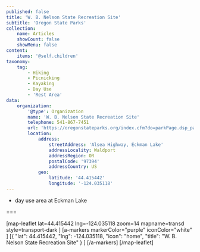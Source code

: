 ```yaml
---
published: false
title: 'W. B. Nelson State Recreation Site'
subtitle: 'Oregon State Parks'
collection:
    name: Articles
    showCount: false
    showMenu: false
content:
    items: '@self.children'
taxonomy:
    tag:
        - Hiking
        - Picnicking
        - Kayaking
        - Day Use
        - 'Rest Area'
data:
    organization:
        '@type': Organization
        name: 'W. B. Nelson State Recreation Site'
        telephone: 541-867-7451
        url: 'https://oregonstateparks.org/index.cfm?do=parkPage.dsp_parkPage&parkId=92'
        location:
            address:
                streetAddress: 'Alsea Highway, Eckman Lake'
                addressLocality: Waldport
                addressRegion: OR
                postalCode: '97394'
                addressCountry: US
            geo:
                latitude: '44.415442'
                longitude: '-124.035118'
---
```


- day use area at Eckman Lake

===


[map-leaflet lat=44.415442 lng=-124.035118 zoom=14 mapname=transd style=transport-dark ]
[a-markers markerColor="purple"
iconColor="white"
]
[{ "lat": 44.415442, "lng": -124.035118, "icon": "home", "title": "W. B. Nelson State Recreation Site" } ]
[/a-markers]
[/map-leaflet]
